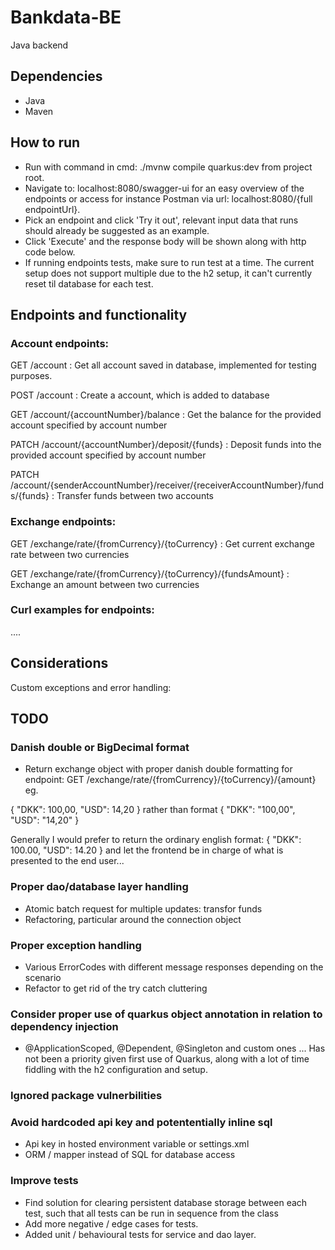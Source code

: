 # Bankdata-BE
Java backend

## Dependencies
- Java
- Maven

## How to run
- Run with command in cmd: ./mvnw compile quarkus:dev from project root.
- Navigate to: localhost:8080/swagger-ui for an easy overview of the endpoints or access for instance Postman via url: localhost:8080/{full endpointUrl}.
- Pick an endpoint and click 'Try it out', relevant input data that runs should already be suggested as an example.
- Click 'Execute' and the response body will be shown along with http code below.
- If running endpoints tests, make sure to run test at a time. The current setup does not support multiple due to the h2 setup, it can't currently reset til database for each test.

## Endpoints and functionality
### Account endpoints:
GET /account : Get all account saved in database, implemented for testing purposes.

POST /account : Create a account, which is added to database

GET /account/{accountNumber}/balance : Get the balance for the provided account specified by account number

PATCH /account/{accountNumber}/deposit/{funds} : Deposit funds into the provided account specified by account number

PATCH /account/{senderAccountNumber}/receiver/{receiverAccountNumber}/funds/{funds} : Transfer funds between two accounts

### Exchange endpoints:

GET /exchange/rate/{fromCurrency}/{toCurrency} : Get current exchange rate between two currencies

GET /exchange/rate/{fromCurrency}/{toCurrency}/{fundsAmount} : Exchange an amount between two currencies

### Curl examples for endpoints:
....

## Considerations
Custom exceptions and error handling:

## TODO
### Danish double or BigDecimal format
- Return exchange object with proper danish double formatting for endpoint: GET /exchange/rate/{fromCurrency}/{toCurrency}/{amount}
eg.

{
  "DKK": 100,00,
  "USD": 14,20
}
rather than format 
{
  "DKK": "100,00",
  "USD": "14,20"
}

Generally I would prefer to return the ordinary english format:
{
  "DKK": 100.00,
  "USD": 14.20
}
and let the frontend be in charge of what is presented to the end user...

### Proper dao/database layer handling
-   Atomic batch request for multiple updates: transfor funds
-   Refactoring, particular around the connection object

  
###  Proper exception handling
-   Various ErrorCodes with different message responses depending on the scenario
-   Refactor to get rid of the try catch cluttering

### Consider proper use of quarkus object annotation in relation to dependency injection
- @ApplicationScoped, @Dependent, @Singleton and custom ones ...
Has not been a priority given first use of Quarkus, along with a lot of time fiddling with the h2 configuration and setup.

### Ignored package vulnerbilities


### Avoid hardcoded api key and potententially inline sql
- Api key in hosted environment variable or settings.xml
- ORM / mapper instead of SQL for database access

### Improve tests
- Find solution for clearing persistent database storage between each test, such that all tests can be run in sequence from the class
- Add more negative / edge cases for tests.
- Added unit / behavioural tests for service and dao layer.

